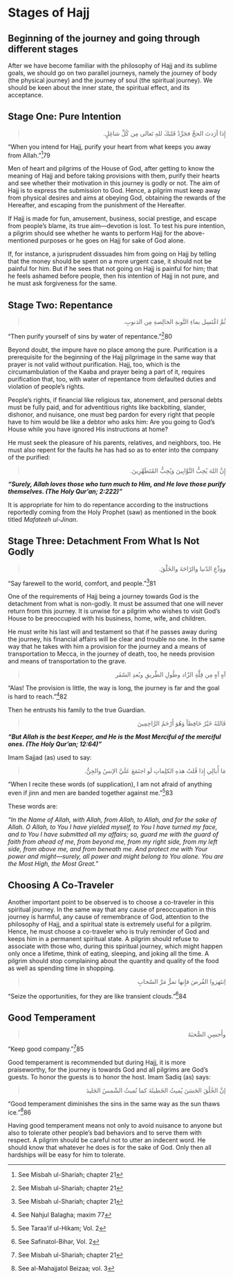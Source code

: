 Stages of Hajj
==============

Beginning of the journey and going through different stages
-----------------------------------------------------------

After we have become familiar with the philosophy of Hajj and its
sublime goals, we should go on two parallel journeys, namely the journey
of body (the physical journey) and the journey of soul (the spiritual
journey). We should be keen about the inner state, the spiritual effect,
and its acceptance.

Stage One: Pure Intention
-------------------------

<blockquote dir="rtl">
  <p>
إِذا أرَدتَ الحجَّ فجَرِّدْ قَلبَكَ للهِ تَعالى مِن كُلِّ شاغِلٍ.
  </p>
</blockquote>

“When you intend for Hajj, purify your heart from what keeps you away
from Allah.”[^1]79

Men of heart and pilgrims of the House of God, after getting to know the
meaning of Hajj and before taking provisions with them, purify their
hearts and see whether their motivation in this journey is godly or not.
The aim of Hajj is to express the submission to God. Hence, a pilgrim
must keep away from physical desires and aims at obeying God, obtaining
the rewards of the Hereafter, and escaping from the punishment of the
Hereafter.

If Hajj is made for fun, amusement, business, social prestige, and
escape from people’s blame, its true aim—devotion is lost. To test his
pure intention, a pilgrim should see whether he wants to perform Hajj
for the above-mentioned purposes or he goes on Hajj for sake of God
alone.

If, for instance, a jurisprudent dissuades him from going on Hajj by
telling that the money should be spent on a more urgent case, it should
not be painful for him. But if he sees that not going on Hajj is painful
for him; that he feels ashamed before people, then his intention of Hajj
in not pure, and he must ask forgiveness for the same.

Stage Two: Repentance
---------------------

<blockquote dir="rtl">
  <p>
ثُمَّ اغْتَسِل بماءِ التَّوبةِ الخالِصةِ مِن الذنوبِ.
  </p>
</blockquote>

“Then purify yourself of sins by water of repentance.”[^2]80

Beyond doubt, the impure have no place among the pure. Purification is a
prerequisite for the beginning of the Hajj pilgrimage in the same way
that prayer is not valid without purification. Hajj, too, which is the
circumambulation of the Kaaba and prayer being a part of it, requires
purification that, too, with water of repentance from defaulted duties
and violation of people’s rights.

People’s rights, if financial like religious tax, atonement, and
personal debts must be fully paid, and for adventitious rights like
backbiting, slander, dishonor, and nuisance, one must beg pardon for
every right that people have to him would be like a debtor who asks him:
Are you going to God’s House while you have ignored His instructions at
home?

He must seek the pleasure of his parents, relatives, and neighbors, too.
He must also repent for the faults he has had so as to enter into the
company of the purified:

<blockquote dir="rtl">
  <p>
إِنَّ اللهَ يُحِبُّ التَّوَّابِينَ وَيُحِبُّ المُتَطَهِّرِينَ.
  </p>
</blockquote>

***“Surely, Allah loves those who turn much to Him, and He love those
purify themselves. (The Holy Qur’an; 2:222)”***

It is appropriate for him to do repentance according to the instructions
reportedly coming from the Holy Prophet (saw) as mentioned in the book
titled *Mafateeh ul-Jinan*.

Stage Three: Detachment From What Is Not Godly
----------------------------------------------

<blockquote dir="rtl">
  <p>
ووَدِّعِ الدّنيا والرّاحَةَ والخَلْقَ.
  </p>
</blockquote>

“Say farewell to the world, comfort, and people.”[^3]81

One of the requirements of Hajj being a journey towards God is the
detachment from what is non-godly. It must be assumed that one will
never return from this journey. It is unwise for a pilgrim who wishes to
visit God’s House to be preoccupied with his business, home, wife, and
children.

He must write his last will and testament so that if he passes away
during the journey, his financial affairs will be clear and trouble no
one. In the same way that he takes with him a provision for the journey
and a means of transportation to Mecca, in the journey of death, too, he
needs provision and means of transportation to the grave.

<blockquote dir="rtl">
  <p>
آهٍ آهٍ مِن قِلَّةِ الزّاد وطُولِ الطّريقِ وبُعدِ السّفَر
  </p>
</blockquote>

“Alas! The provision is little, the way is long, the journey is far and
the goal is hard to reach.”[^4]82

Then he entrusts his family to the true Guardian.

<blockquote dir="rtl">
  <p>
فَاللهُ خَيْرٌ حَافِظاً وَهُوَ أَرْحَمُ الرَّاحِمِينَ
  </p>
</blockquote>

***“But Allah is the best Keeper, and He is the Most Merciful of the
merciful ones. (The Holy Qur’an; 12:64)”***

Imam Sajjad (as) used to say:

<blockquote dir="rtl">
  <p>
مَا أُبالِي إِذا قُلتُ هذهِ الكلِماتِ لَو اجتَمَعَ عَلَيَّ الإنسُ
والجِنُّ.
  </p>
</blockquote>

“When I recite these words (of supplication), I am not afraid of
anything even if jinn and men are banded together against me.”[^5]83

These words are:

*“In the Name of Allah, with Allah, from Allah, to Allah, and for the
sake of Allah. O Allah, to You I have yielded myself, to You I have
turned my face, and to You I have submitted all my affairs; so, guard me
with the guard of faith from ahead of me, from beyond me, from my right
side, from my left side, from above me, and from beneath me. And protect
me with Your power and might—surely, all power and might belong to You
alone. You are the Most High, the Most Great.”*

Choosing A Co-Traveler
----------------------

Another important point to be observed is to choose a co-traveler in
this spiritual journey. In the same way that any cause of preoccupation
in this journey is harmful, any cause of remembrance of God, attention
to the philosophy of Hajj, and a spiritual state is extremely useful for
a pilgrim. Hence, he must choose a co-traveler who is truly reminder of
God and keeps him in a permanent spiritual state. A pilgrim should
refuse to associate with those who, during this spiritual journey, which
might happen only once a lifetime, think of eating, sleeping, and joking
all the time. A pilgrim should stop complaining about the quantity and
quality of the food as well as spending time in shopping.

<blockquote dir="rtl">
  <p>
اِنتَهزوا الفُرصَ فإِنها تمرُّ مَرَّ السّحابِ
  </p>
</blockquote>

“Seize the opportunities, for they are like transient clouds.”[^6]84

Good Temperament
----------------

<blockquote dir="rtl">
  <p>
وأَحسِنِ الصُّحبَةَ
  </p>
</blockquote>

“Keep good company.”[^7]85

Good temperament is recommended but during Hajj, it is more
praiseworthy, for the journey is towards God and all pilgrims are God’s
guests. To honor the guests is to honor the host. Imam Sadiq (as) says:

<blockquote dir="rtl">
  <p>
إنَّ الخُلُقَ الحَسَنَ يُميثُ الخَطيئَةَ كما تُميثُ الشّمسُ الجَليدَ
  </p>
</blockquote>

“Good temperament diminishes the sins in the same way as the sun thaws
ice.”[^8]86

Having good temperament means not only to avoid nuisance to anyone but
also to tolerate other people’s bad behaviors and to serve them with
respect. A pilgrim should be careful not to utter an indecent word. He
should know that whatever he does is for the sake of God. Only then all
hardships will be easy for him to tolerate.

[^1]: See Misbah ul-Shariah; chapter 21

[^2]: See Misbah ul-Shariah; chapter 21

[^3]: See Misbah ul-Shariah; chapter 21

[^4]: See Nahjul Balagha; maxim 77

[^5]: See Taraa’if ul-Hikam; Vol. 2

[^6]: See Safinatol-Bihar, Vol. 2

[^7]: See Misbah ul-Shariah; chapter 21

[^8]: See al-Mahajjatol Beizaa; vol. 3


